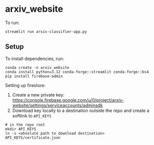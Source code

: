 # arxiv_website

To run:
```
streamlit run arxiv-classifier-app.py
```

## Setup

To install dependencies, run:
```
conda create -n arxiv_website
conda install python=3.12 conda-forge::streamlit conda-forge::bs4
pip install firebase-admin
```

Setting up firestore:
1. Create a new private key:
https://console.firebase.google.com/u/0/project/arxiv-website/settings/serviceaccounts/adminsdk
2. Download key locally to a destination outside the repo and create a softlink to `API_KEYS`
```
# in the repo root
mkdir API_KEYS
ln -s <absolute path to download destination> API_KEYS/certificate.json
```